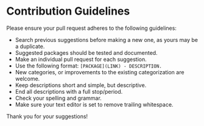 # Contribution Guidelines

Please ensure your pull request adheres to the following guidelines:

-   Search previous suggestions before making a new one, as yours may be a duplicate.
-   Suggested packages should be tested and documented.
-   Make an individual pull request for each suggestion.
-   Use the following format:  `[PACKAGE](LINK) - DESCRIPTION.`
-   New categories, or improvements to the existing categorization are welcome.
-   Keep descriptions short and simple, but descriptive.
-   End all descriptions with a full stop/period.
-   Check your spelling and grammar.
-   Make sure your text editor is set to remove trailing whitespace.

Thank you for your suggestions!
<!--stackedit_data:
eyJoaXN0b3J5IjpbMTM1MzAxMDI4XX0=
-->